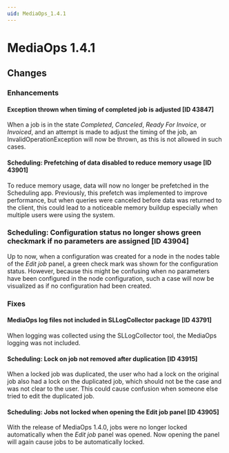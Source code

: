 ```yaml
---
uid: MediaOps_1.4.1
---
```


# MediaOps 1.4.1

## Changes

### Enhancements

#### Exception thrown when timing of completed job is adjusted [ID 43847]

When a job is in the state *Completed*, *Canceled*, *Ready For Invoice*, or *Invoiced*, and an attempt is made to adjust the timing of the job, an InvalidOperationException will now be thrown, as this is not allowed in such cases.

#### Scheduling: Prefetching of data disabled to reduce memory usage [ID 43901]

To reduce memory usage, data will now no longer be prefetched in the Scheduling app. Previously, this prefetch was implemented to improve performance, but when queries were canceled before data was returned to the client, this could lead to a noticeable memory buildup especially when multiple users were using the system.

### Scheduling: Configuration status no longer shows green checkmark if no parameters are assigned [ID 43904]

Up to now, when a configuration was created for a node in the nodes table of the *Edit job* panel, a green check mark was shown for the configuration status. However, because this might be confusing when no parameters have been configured in the node configuration, such a case will now be visualized as if no configuration had been created.

### Fixes

#### MediaOps log files not included in SLLogCollector package [ID 43791]

When logging was collected using the SLLogCollector tool, the MediaOps logging was not included.

#### Scheduling: Lock on job not removed after duplication [ID 43915]

When a locked job was duplicated, the user who had a lock on the original job also had a lock on the duplicated job, which should not be the case and was not clear to the user. This could cause confusion when someone else tried to edit the duplicated job.

#### Scheduling: Jobs not locked when opening the Edit job panel [ID 43905]

With the release of MediaOps 1.4.0, jobs were no longer locked automatically when the *Edit job* panel was opened. Now opening the panel will again cause jobs to be automatically locked.
